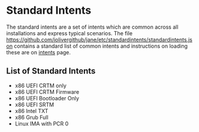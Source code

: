 # Standard Intents

The standard intents are a set of intents which are common across all installations and express typical scenarios. The file https://github.com/iolivergithub/jane/etc/standardintents/standardintents.json contains a standard list of common intents and instructions on loading these are on [intents](intents.md) page.

## List of Standard Intents

   * x86 UEFI CRTM only
   * x86 UEFI CRTM Firmware
   * x86 UEFI Bootloader Only
   * x86 UEFI SRTM
   * x86 Intel TXT
   * x86 Grub Full
   * Linux IMA with PCR 0